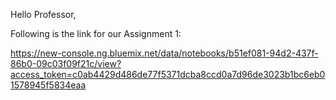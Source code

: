 Hello Professor,

Following is the link for our Assignment 1:

https://new-console.ng.bluemix.net/data/notebooks/b51ef081-94d2-437f-86b0-09c03f09f21c/view?access_token=c0ab4429d486de77f5371dcba8ccd0a7d96de3023b1bc6eb01578945f5834eaa
